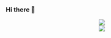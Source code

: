 ### Hi there 👋

<p align="center"><img src="https://github-readme-stats.vercel.app/api?username=Derek-R-S&show_icons=true&theme=shades-of-purple">
  <br><img src="https://github-readme-stats.vercel.app/api/top-langs/?username=Derek-R-S&layout=compact&theme=shades-of-purple"></p>
